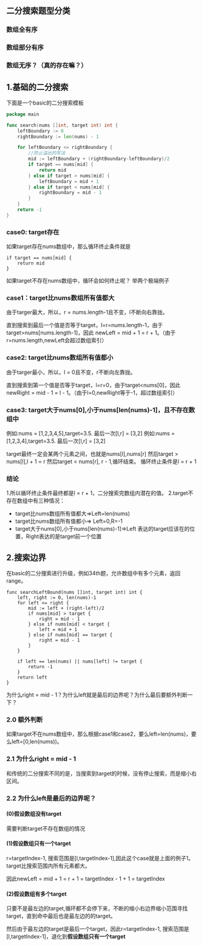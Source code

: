 ## 二分搜索题型分类
### 数组全有序
### 数组部分有序
### 数组无序？（真的存在嘛？）

## 1.基础的二分搜索

下面是一个basic的二分搜索模板

```go
package main

func search(nums []int, target int) int {
	leftBoundary := 0
	rightBoundary := len(nums) - 1

	for leftBoundary <= rightBoundary {
		//防止溢出的写法
		mid := leftBoundary + (rightBoundary-leftBoundary)/2
		if target == nums[mid] {
			return mid
		} else if target > nums[mid] {
			leftBoundary = mid + 1
		} else if target < nums[mid] {
			rightBoundary = mid - 1
		}
	}
	return -1
}
```

### case0: target存在
如果target存在nums数组中，那么循环终止条件就是
```
if target == nums[mid] {
	return mid
}
```

如果target不存在nums数组中，循环会如何终止呢？ 举两个极端例子

### case1：target比nums数组所有值都大

由于targer最大，所以，r = nums.length-1且不变，l不断向右靠拢。

直到搜索到最后一个值是否等于target，l=r=nums.length-1，由于target>nums[nums.length-1]，因此
newLeft = mid + 1 = r + 1。（由于r=nums.length,newLeft会超过数组索引）

### case2: target比nums数组所有值都小
由于targer最小，所以，l = 0且不变，r不断向左靠拢。

直到搜索到第一个值是否等于target，l=r=0，由于target<nums[0]，因此
newRight = mid - 1 = l - 1。（由于l=0,newRight等于-1，超过数组索引）

### case3: target大于nums[0],小于nums[len(nums)-1]，且不存在数组中
例如:nums = [1,2,3,4,5],target=3.5. 最后一次[l,r] = [3,2]
例如:nums = [1,2,3,4],target=3.5. 最后一次[l,r] = [3,2]

target最终一定会某两个元素之间，也就是nums[l],nums[r]
然后target > nums[l],l + 1 = r
然后target < nums[r], r - 1,循环结束。
循环终止条件是l = r + 1

### 结论
1.所以循环终止条件最终都是l = r + 1，二分搜索完数组内潜在的值。
2.target不存在数组中有三种情况：
- target比nums数组所有值都大=>Left=len(nums)
- target比nums数组所有值都小=> Left=0,R=-1
- target大于nums[0],小于nums[len(nums)-1]=>Left 表达的target应该在的位置，Right表达的是target前一个位置

## 2.搜索边界
在basic的二分搜索进行升级，例如34th题，允许数组中有多个元素，返回range。
```
func searchLeftBound(nums []int, target int) int {
	left, right := 0, len(nums)-1 
	for left <= right {
		mid := left + (right-left)/2
		if nums[mid] > target {
			right = mid - 1
		} else if nums[mid] < target {
			left = mid + 1
		} else if nums[mid] == target {
			right = mid - 1
		}
	}

	if left == len(nums) || nums[left] != target {
		return -1
	}
	return left
}
```
为什么right = mid - 1？为什么left就是最后的边界呢？为什么最后要额外判断一下？

### 2.0 额外判断
如果target不在nums数组中，那么根据case1和case2，要么left=len(nums)，要么left=[0,len(nums))。

### 2.1 为什么right = mid - 1
和传统的二分搜索不同的是，当搜索到target的时候，没有停止搜索，而是缩小右区间。

### 2.2 为什么left是最后的边界呢？
#### (0)假设数组没有target
需要判断target不存在数组的情况

#### (1)假设数组只有一个target
r=targetIndex-1, 搜索范围是[l,targetIndex-1],因此这个case就是上面的例子1。target比搜索范围内所有元素都大。

因此newLeft = mid + 1 = r + 1 = targetIndex - 1 + 1 = targetIndex

#### (2)假设数组有多个target 

只要不是最左边的target,循环都不会停下来，不断的缩小右边界缩小范围寻找target，直到命中最后也是最左边的的target。

然后由于最左边的target是最后一个target，因此r=targetIndex-1, 搜索范围是[l,targetIndex-1]，退化到**假设数组只有一个target**


